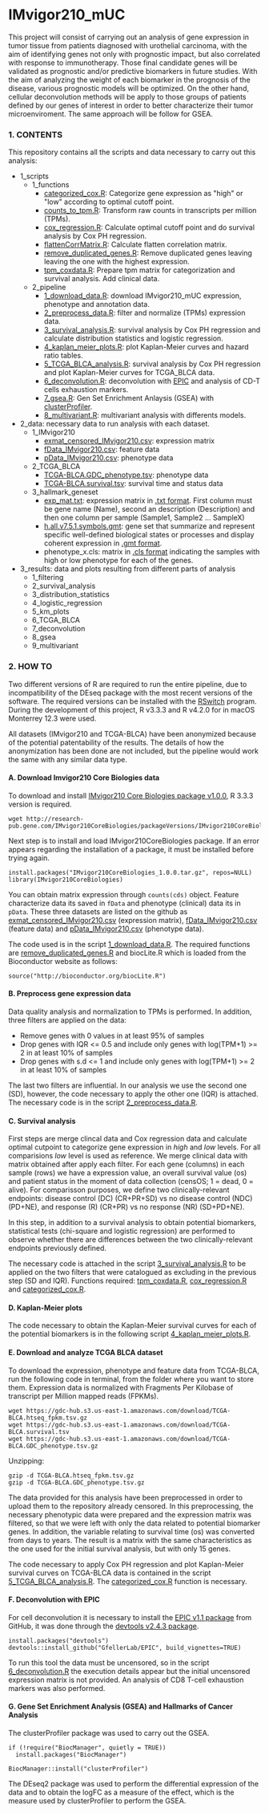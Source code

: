 # IMvigor210_mUC
This project will consist of carrying out an analysis of gene expression in tumor tissue from patients diagnosed with urothelial carcinoma, with the aim of identifying genes not only with prognostic impact, but also correlated with response to immunotherapy. Those final candidate genes will be validated as prognostic and/or predictive biomarkers in future studies. With the aim of analyzing the weight of each biomarker in the prognosis of the disease, various prognostic models will be optimized. On the other hand, cellular deconvolution methods will be apply to those groups of patients defined by our genes of interest in order to better characterize their tumor microenviroment. The same approach will be follow for GSEA.

### 1. CONTENTS
This repository contains all the scripts and data necessary to carry out this analysis:
* 1_scripts
  + 1_functions
    + [categorized_cox.R](1_scripts/1_functions/categorized_cox.R): Categorize gene expression as "high" or "low" according to optimal cutoff point.
    + [counts_to_tpm.R](1_scripts/1_functions/counts_to_tpm.R): Transform raw counts in transcripts per million (TPMs).
    + [cox_regression.R](1_scripts/1_functions/cox_regression.R): Calculate optimal cutoff point and do survival analysis by Cox PH regression.
    + [flattenCorrMatrix.R](1_scripts/1_functions/flattenCorrMatrix.R): Calculate flatten correlation matrix.
    + [remove_duplicated_genes.R](1_scripts/1_functions/remove_duplicated_genes.R): Remove duplicated genes leaving leaving the one with the highest expression.
    + [tpm_coxdata.R](1_scripts/1_functions/tpm_coxdata.R): Prepare tpm matrix for categorization and survival analysis. Add clinical data.
  + 2_pipeline
    + [1_download_data.R](1_scripts/2_pipeline/1_download_data.R): download IMvigor210_mUC expression, phenotype and annotation data.
    + [2_preprocess_data.R](1_scripts/2_pipeline/2_preprocess_data.R): filter and normalize (TPMs) expression data.
    + [3_survival_analysis.R](1_scripts/2_pipeline/3_survival_analysis.R): survival analysis by Cox PH regression and calculate distribution statistics and logistic regression.
    + [4_kaplan_meier_plots.R](1_scripts/2_pipeline/4_kaplan_meier_plots.R): plot Kaplan-Meier curves and hazard ratio tables.
    + [5_TCGA_BLCA_analysis.R](1_scripts/2_pipeline/5_TCGA_BLCA_analysis.R): survival analysis by Cox PH regression and plot Kaplan-Meier curves for TCGA_BLCA data.
    + [6_deconvolution.R](1_scripts/2_pipeline/6_deconvolution.R): deconvolution with [EPIC](https://github.com/GfellerLab/EPIC) and analysis of CD-T cells exhaustion markers.
    + [7_gsea.R](1_scripts/2_pipeline/7_gsea.R): Gen Set Enrichment Anlaysis (GSEA) with [clusterProfiler](https://github.com/YuLab-SMU/clusterProfiler).
    + [8_multivariant.R](1_scripts/2_pipeline/8_multivariant.R): multivariant analysis with differents models.
* 2_data: necessary data to run analysis with each dataset.
  + 1_IMvigor210
    + [exmat_censored_IMvigor210.csv](2_data/1_IMvigor210/exmat_censored_IMvigor210.csv): expression matrix
    + [fData_IMvigor210.csv](2_data/1_IMvigor210/fData_IMvigor210.csv): feature data
    + [pData_IMvigor210.csv](2_data/1_IMvigor210/pData_IMvigor210.csv): phenotype data
  + 2_TCGA_BLCA
    + [TCGA-BLCA.GDC_phenotype.tsv](2_data/2_TCGA_BLCA/TCGA-BLCA.GDC_phenotype.tsv): phenotype data
    + [TCGA-BLCA.survival.tsv](2_data/2_TCGA_BLCA/TCGA-BLCA.survival.tsv): survival time and status data
  + 3_hallmark_geneset
    + [exp_mat.txt](2_data/3_hallmark_geneset/exp_mat.txt): expression matrix in [.txt format](https://software.broadinstitute.org/cancer/software/gsea/wiki/index.php/Data_formats#TXT:_Text_file_format_for_expression_dataset_.28.2A.txt.29). First column must be gene name (Name), second an description (Description) and then one column per sample (Sample1, Sample2 ... SampleX)
    + [h.all.v7.5.1.symbols.gmt](2_data/3_hallmark_geneset/h.all.v7.5.1.symbols.gmt): gene set that summarize and represent specific well-defined biological states or processes and display coherent expression in [.gmt format](https://software.broadinstitute.org/cancer/software/gsea/wiki/index.php/Data_formats#GMT:_Gene_Matrix_Transposed_file_format_.28.2A.gmt.29).
    + phenotype_x.cls: matrix in [.cls format](https://software.broadinstitute.org/cancer/software/gsea/wiki/index.php/Data_formats#CLS:_Categorical_.28e.g_tumor_vs_normal.29_class_file_format_.28.2A.cls.29) indicating the samples with high or low phenotype for each of the genes.
* 3_results: data and plots resulting from different parts of analysis
  + 1_filtering
  + 2_survival_analysis
  + 3_distribution_statistics
  + 4_logistic_regression
  + 5_km_plots
  + 6_TCGA_BLCA
  + 7_deconvolution
  + 8_gsea
  + 9_multivariant

### 2. HOW TO
Two different versions of R are required to run the entire pipeline, due to incompatibility of the DEseq package with the most recent versions of the software. The required versions can be installed with the [RSwitch](https://rud.is/rswitch/) program. During the development of this project, R v3.3.3 and R v4.2.0 for in macOS Monterrey 12.3 were used.

All datasets (IMvigor210 and TCGA-BLCA) have been anonymized because of the potential patentability of the results. The details of how the anonymization has been done are not included, but the pipeline would work the same with any similar data type.

#### A. Download Imvigor210 Core Biologies data
To download and install [IMvigor210 Core Biologies package v1.0.0](http://research-pub.gene.com/IMvigor210CoreBiologies/packageVersions/), R 3.3.3 version is required.

```
wget http://research-pub.gene.com/IMvigor210CoreBiologies/packageVersions/IMvigor210CoreBiologies_1.0.0.tar.gz
```

Next step is to install and load IMvigor210CoreBiologies package. If an error appears regarding the installation of a package, it must be installed before trying again.

```
install.packages("IMvigor210CoreBiologies_1.0.0.tar.gz", repos=NULL)
library(IMvigor210CoreBiologies)
```

You can obtain matrix expression through `counts(cds)` object. Feature characterize data its saved in `fData` and phenotype (clinical) data its in `pData`. These three datasets are listed on the github as [exmat_censored_IMvigor210.csv](2_data/1_IMvigor210/exmat_censored_IMvigor210.csv) (expression matrix), [fData_IMvigor210.csv](2_data/1_IMvigor210/fData_IMvigor210.csv) (feature data) and [pData_IMvigor210.csv](2_data/1_IMvigor210/pData_IMvigor210.csv) (phenotype data).

The code used is in the script [1_download_data.R](1_scripts/2_pipeline/1_download_data.R). The required functions are [remove_duplicated_genes.R](1_scripts/1_functions/remove_duplicated_genes.R) and biocLite.R which is loaded from the Bioconductor website as follows:

```
source("http://bioconductor.org/biocLite.R")
```

#### B. Preprocess gene expression data
Data quality analysis and normalization to TPMs is performed. In addition, three filters are applied on the data:
* Remove genes with 0 values in at least 95% of samples
* Drop genes with IQR <= 0.5 and include only genes with log(TPM+1) >= 2 in at least 10% of samples
* Drop genes with s.d <= 1 and include only genes with log(TPM+1) >= 2 in at least 10% of samples

The last two filters are influential. In our analysis we use the second one (SD), however, the code necessary to apply the other one (IQR) is attached. The necessary code is in the script [2_preprocess_data.R](1_scripts/2_pipeline/2_preprocess_data.R).

#### C. Survival analysis
First steps are merge clincal data and Cox regression data and calculate optimal cutpoint to categorize gene expression in *high* and *low* levels. For all comparisions *low* level is used as reference. We merge clinical data with matrix obtained after apply each filter. For each gene (columns) in each sample (rows) we have a expression value, an overall survival value (os) and patient status in the moment of data collection (censOS; 1 = dead, 0 = alive). For comparisson purposes, we define two clinically-relevant endpoints: disease control (DC) (CR+PR+SD) vs no disease control (NDC) (PD+NE), and response (R) (CR+PR) vs no response (NR) (SD+PD+NE).

In this step, in addition to a survival analysis to obtain potential biomarkers, statistical tests (chi-square and logistic regression) are performed to observe whether there are differences between the two clinically-relevant endpoints previously defined.

The necessary code is attached in the script [3_survival_analysis.R](1_scripts/2_pipeline/3_survival_analysis.R) to be applied on the two filters that were catalogued as excluding in the previous step (SD and IQR). Functions required: [tpm_coxdata.R](1_scripts/1_functions/tpm_coxdata.R), [cox_regression.R](1_scripts/1_functions/cox_regression.R) and [categorized_cox.R](1_scripts/1_functions/categorized_cox.R).

#### D. Kaplan-Meier plots
The code necessary to obtain the Kaplan-Meier survival curves for each of the potential biomarkers is in the following script [4_kaplan_meier_plots.R](1_scripts/2_pipeline/4_kaplan_meier_plots.R).

#### E. Download and analyze TCGA BLCA dataset
To download the expression, phenotype and feature data from TCGA-BLCA, run the following code in terminal, from the folder where you want to store them. Expression data is normalized with Fragments Per Kilobase of transcript per Million mapped reads (FPKMs).

```
wget https://gdc-hub.s3.us-east-1.amazonaws.com/download/TCGA-BLCA.htseq_fpkm.tsv.gz
wget https://gdc-hub.s3.us-east-1.amazonaws.com/download/TCGA-BLCA.survival.tsv
wget https://gdc-hub.s3.us-east-1.amazonaws.com/download/TCGA-BLCA.GDC_phenotype.tsv.gz
```

Unzipping:

```
gzip -d TCGA-BLCA.htseq_fpkm.tsv.gz
gzip -d TCGA-BLCA.GDC_phenotype.tsv.gz
```

The data provided for this analysis have been preprocessed in order to upload them to the repository already censored. In this preprocessing, the necessary phenotypic data were prepared and the expression matrix was filtered, so that we were left with only the data related to potential biomarker genes. In addition, the variable relating to survival time (os) was converted from days to years. The result is a matrix with the same characteristics as the one used for the initial survival analysis, but with only 15 genes.

The code necessary to apply Cox PH regression and plot Kaplan-Meier survival curves on TCGA-BLCA data is contained in the script [5_TCGA_BLCA_analysis.R](1_scripts/2_pipeline/5_TCGA_BLCA_analysis.R). The [categorized_cox.R](1_scripts/1_functions/categorized_cox.R) function is necessary.

#### F. Deconvolution with EPIC
For cell deconvolution it is necessary to install the [EPIC v1.1 package](https://github.com/GfellerLab/EPIC) from GitHub, it was done through the [devtools v2.4.3 package](https://cran.r-project.org/web/packages/devtools/index.html).

```
install.packages("devtools")
devtools::install_github("GfellerLab/EPIC", build_vignettes=TRUE)
```
To run this tool the data must be uncensored, so in the script [6_deconvolution.R](1_scripts/2_pipeline/6_deconvolution.R) the execution details appear but the initial uncensored expression matrix is not provided. An analysis of CD8 T-cell exhaustion markers was also performed.

#### G. Gene Set Enrichment Analysis (GSEA) and Hallmarks of Cancer Analysis
The clusterProfiler package was used to carry out the GSEA.

```
if (!require("BiocManager", quietly = TRUE))
  install.packages("BiocManager")

BiocManager::install("clusterProfiler")
```

 The DEseq2 package was used to perform the differential expression of the data and to obtain the logFC as a measure of the effect, which is the measure used by clusterProfiler to perform the GSEA.
